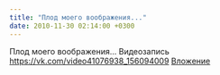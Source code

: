 ```yaml
---
title: "Плод моего воображения..."
date: 2010-11-30 02:14:00 +0300
---
```


Плод моего воображения...
Видеозапись
<a class="vk-attach" href="https://vk.com/video41076938_156094009">https://vk.com/video41076938_156094009</a>
<a class="vk-attach" href="https://vk.com/video41076938_156094009">Вложение</a>
